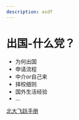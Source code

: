 ```yaml
---
description: asdf
---
```

# 出国-什么党？

* 为何出国
* 申请流程
* 中介or自己来
* 择校细则
* 国外生活经验
* ...

[北大飞跃手册](http://www.qianmu.org/u/file/%E5%8C%97%E5%A4%A7%E9%A3%9E%E8%B7%83%E6%89%8B%E5%86%8C.pdf)
